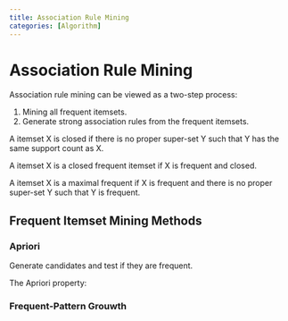 ```yaml
---
title: Association Rule Mining
categories: [Algorithm]
---
```


# Association Rule Mining

Association rule mining can be viewed as a two-step process:

1.  Mining all frequent itemsets.
2.  Generate strong association rules from the frequent itemsets.



A itemset X is closed if there is no proper super-set Y such that Y has the same support count as X.

A itemset X is a closed frequent itemset if X is frequent and closed.

A itemset X is a maximal frequent if X is frequent and there is no proper super-set Y such that Y is frequent.



## Frequent Itemset Mining Methods

### Apriori

Generate candidates and test if they are frequent.

The Apriori property:



### Frequent-Pattern Grouwth

